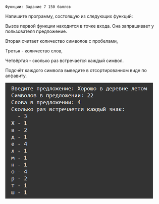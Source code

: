     Функции: Задание 7 150 баллов
Напишите программу, состоящую из следующих функций:

Вызов первой функции находится в точке входа. Она запрашивает у пользователя предложение.

Вторая считает количество символов с пробелами,

Третья - количество слов,

Четвёртая - сколько раз встречается каждый символ.

Подсчёт каждого символа выведите в отсортированном виде по алфавиту.

![img.png](img.png)